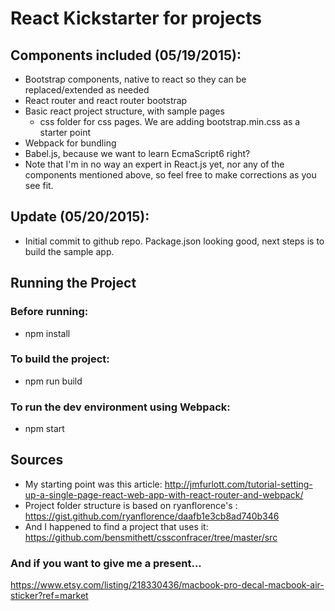 # React Kickstarter for projects

## Components included (05/19/2015):
- Bootstrap components, native to react so they can be replaced/extended as needed
- React router and react router bootstrap
- Basic react project structure, with sample pages
  - css folder for css pages. We are adding bootstrap.min.css as a starter point
- Webpack for bundling
- Babel.js, because we want to learn EcmaScript6 right?
- Note that I'm in no way an expert in React.js yet, nor any of the components mentioned above, so feel free to make corrections as you see fit.

## Update (05/20/2015):
- Initial commit to github repo. Package.json looking good, next steps is to build the sample app.

## Running the Project
### Before running:
* npm install

### To build the project:
* npm run build

### To run the dev environment using Webpack:
* npm start

## Sources
* My starting point was this article: http://jmfurlott.com/tutorial-setting-up-a-single-page-react-web-app-with-react-router-and-webpack/
* Project folder structure is based on ryanflorence's : https://gist.github.com/ryanflorence/daafb1e3cb8ad740b346
* And I happened to find a project that uses it: https://github.com/bensmithett/cssconfracer/tree/master/src


### And if you want to give me a present...
https://www.etsy.com/listing/218330436/macbook-pro-decal-macbook-air-sticker?ref=market
